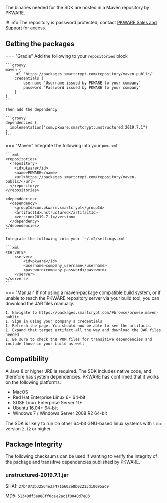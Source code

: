 The binaries needed for the SDK are hosted in a Maven repository by PKWARE.

!!! info
    The repository is password protected; contact [PKWARE Sales and Support](mailto:sales@pkware.com) for access.

## Getting the packages

=== "Gradle"
    Add the following to your `repositories` block

    ```groovy
    maven {
        url 'https://packages.smartcrypt.com/repository/maven-public/'
        credentials {
            username 'Username issued by PKWARE to your company'
            password 'Password issued by PKWARE to your company'
        }
    }
    ```

    Then add the dependency

    ```groovy
    dependencies {
      implementation("com.pkware.smartcrypt:unstructured:2019.7.1")
    }
    ```

=== "Maven"
    Integrate the following into your `pom.xml`

    ```xml
    <repositories>
      <repository>
        <id>pkware</id>
        <name>PKWARE</name>
        <url>https://packages.smartcrypt.com/repository/maven-public/</url>
      </repository>
    </repositories>

    <dependencies>
      <dependency>
        <groupId>com.pkware.smartcrypt</groupId>
        <artifactId>unstructured</artifactId>
        <version>2019.7.1</version>
      </dependency>
    </dependencies>
    ```

    Integrate the following into your `~/.m2/settings.xml`

    ```xml
    <servers>
        <server>
            <id>pkware</id>
            <username>company_username</username>
            <password>company_password</password>
        </server>
    </servers>
    ```

=== "Manual"
    If not using a maven-package compatible build system, or if unable to reach the PKWARE repository server via your build tool, you can download the JAR files manually.

    1. Navigate to https://packages.smartcrypt.com/#browse/browse:maven-public
    1. Sign in using your company's credentials
    1. Refresh the page. You should now be able to see the artifacts.
    1. Expand that target artifact all the way and download the JAR files needed
    1. Be sure to check the POM files for transitive dependencies and include those in your build as well

## Compatibility

A Java 8 or higher JRE is required. The SDK includes native code, and therefore has system dependencies. PKWARE has confirmed that it works on the following platforms:

- MacOS
- Red Hat Enterprise Linux 6+ 64-bit
- SUSE Linux Enterprise Server 11+
- Ubuntu 16.04+ 64-bit
- Windows 7 / Windows Server 2008 R2 64-bit

The SDK is likely to run on other 64-bit GNU-based linux systems with `libc` version `2.12` or higher.

## Package Integrity
The following checksums can be used if wanting to verify the integrity of the package and transitive dependencies published by PKWARE.

### unstructured-2019.7.1.jar

SHA1: `27b4073b32564e3a471b602e8b02213d10095ac9`

MD5: `51348df5a888ff0cee2ac1f8040d7e03`